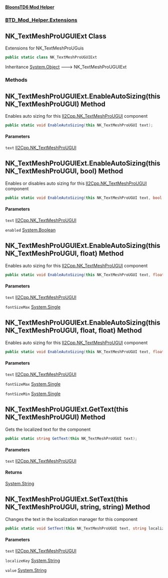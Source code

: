 #### [BloonsTD6 Mod Helper](README.md 'README')
### [BTD_Mod_Helper.Extensions](README.md#BTD_Mod_Helper.Extensions 'BTD_Mod_Helper.Extensions')

## NK_TextMeshProUGUIExt Class

Extensions for NK_TextMeshProUGuis

```csharp
public static class NK_TextMeshProUGUIExt
```

Inheritance [System.Object](https://docs.microsoft.com/en-us/dotnet/api/System.Object 'System.Object') &#129106; NK_TextMeshProUGUIExt
### Methods

<a name='BTD_Mod_Helper.Extensions.NK_TextMeshProUGUIExt.EnableAutoSizing(thisNK_TextMeshProUGUI)'></a>

## NK_TextMeshProUGUIExt.EnableAutoSizing(this NK_TextMeshProUGUI) Method

Enables auto sizing for this [Il2Cpp.NK_TextMeshProUGUI](https://docs.microsoft.com/en-us/dotnet/api/Il2Cpp.NK_TextMeshProUGUI 'Il2Cpp.NK_TextMeshProUGUI') component

```csharp
public static void EnableAutoSizing(this NK_TextMeshProUGUI text);
```
#### Parameters

<a name='BTD_Mod_Helper.Extensions.NK_TextMeshProUGUIExt.EnableAutoSizing(thisNK_TextMeshProUGUI).text'></a>

`text` [Il2Cpp.NK_TextMeshProUGUI](https://docs.microsoft.com/en-us/dotnet/api/Il2Cpp.NK_TextMeshProUGUI 'Il2Cpp.NK_TextMeshProUGUI')

<a name='BTD_Mod_Helper.Extensions.NK_TextMeshProUGUIExt.EnableAutoSizing(thisNK_TextMeshProUGUI,bool)'></a>

## NK_TextMeshProUGUIExt.EnableAutoSizing(this NK_TextMeshProUGUI, bool) Method

Enables or disables auto sizing for this [Il2Cpp.NK_TextMeshProUGUI](https://docs.microsoft.com/en-us/dotnet/api/Il2Cpp.NK_TextMeshProUGUI 'Il2Cpp.NK_TextMeshProUGUI') component

```csharp
public static void EnableAutoSizing(this NK_TextMeshProUGUI text, bool enabled);
```
#### Parameters

<a name='BTD_Mod_Helper.Extensions.NK_TextMeshProUGUIExt.EnableAutoSizing(thisNK_TextMeshProUGUI,bool).text'></a>

`text` [Il2Cpp.NK_TextMeshProUGUI](https://docs.microsoft.com/en-us/dotnet/api/Il2Cpp.NK_TextMeshProUGUI 'Il2Cpp.NK_TextMeshProUGUI')

<a name='BTD_Mod_Helper.Extensions.NK_TextMeshProUGUIExt.EnableAutoSizing(thisNK_TextMeshProUGUI,bool).enabled'></a>

`enabled` [System.Boolean](https://docs.microsoft.com/en-us/dotnet/api/System.Boolean 'System.Boolean')

<a name='BTD_Mod_Helper.Extensions.NK_TextMeshProUGUIExt.EnableAutoSizing(thisNK_TextMeshProUGUI,float)'></a>

## NK_TextMeshProUGUIExt.EnableAutoSizing(this NK_TextMeshProUGUI, float) Method

Enables auto sizing for this [Il2Cpp.NK_TextMeshProUGUI](https://docs.microsoft.com/en-us/dotnet/api/Il2Cpp.NK_TextMeshProUGUI 'Il2Cpp.NK_TextMeshProUGUI') component

```csharp
public static void EnableAutoSizing(this NK_TextMeshProUGUI text, float fontSizeMax);
```
#### Parameters

<a name='BTD_Mod_Helper.Extensions.NK_TextMeshProUGUIExt.EnableAutoSizing(thisNK_TextMeshProUGUI,float).text'></a>

`text` [Il2Cpp.NK_TextMeshProUGUI](https://docs.microsoft.com/en-us/dotnet/api/Il2Cpp.NK_TextMeshProUGUI 'Il2Cpp.NK_TextMeshProUGUI')

<a name='BTD_Mod_Helper.Extensions.NK_TextMeshProUGUIExt.EnableAutoSizing(thisNK_TextMeshProUGUI,float).fontSizeMax'></a>

`fontSizeMax` [System.Single](https://docs.microsoft.com/en-us/dotnet/api/System.Single 'System.Single')

<a name='BTD_Mod_Helper.Extensions.NK_TextMeshProUGUIExt.EnableAutoSizing(thisNK_TextMeshProUGUI,float,float)'></a>

## NK_TextMeshProUGUIExt.EnableAutoSizing(this NK_TextMeshProUGUI, float, float) Method

Enables auto sizing for this [Il2Cpp.NK_TextMeshProUGUI](https://docs.microsoft.com/en-us/dotnet/api/Il2Cpp.NK_TextMeshProUGUI 'Il2Cpp.NK_TextMeshProUGUI') component

```csharp
public static void EnableAutoSizing(this NK_TextMeshProUGUI text, float fontSizeMax, float fontSizeMin);
```
#### Parameters

<a name='BTD_Mod_Helper.Extensions.NK_TextMeshProUGUIExt.EnableAutoSizing(thisNK_TextMeshProUGUI,float,float).text'></a>

`text` [Il2Cpp.NK_TextMeshProUGUI](https://docs.microsoft.com/en-us/dotnet/api/Il2Cpp.NK_TextMeshProUGUI 'Il2Cpp.NK_TextMeshProUGUI')

<a name='BTD_Mod_Helper.Extensions.NK_TextMeshProUGUIExt.EnableAutoSizing(thisNK_TextMeshProUGUI,float,float).fontSizeMax'></a>

`fontSizeMax` [System.Single](https://docs.microsoft.com/en-us/dotnet/api/System.Single 'System.Single')

<a name='BTD_Mod_Helper.Extensions.NK_TextMeshProUGUIExt.EnableAutoSizing(thisNK_TextMeshProUGUI,float,float).fontSizeMin'></a>

`fontSizeMin` [System.Single](https://docs.microsoft.com/en-us/dotnet/api/System.Single 'System.Single')

<a name='BTD_Mod_Helper.Extensions.NK_TextMeshProUGUIExt.GetText(thisNK_TextMeshProUGUI)'></a>

## NK_TextMeshProUGUIExt.GetText(this NK_TextMeshProUGUI) Method

Gets the localized text for the component

```csharp
public static string GetText(this NK_TextMeshProUGUI text);
```
#### Parameters

<a name='BTD_Mod_Helper.Extensions.NK_TextMeshProUGUIExt.GetText(thisNK_TextMeshProUGUI).text'></a>

`text` [Il2Cpp.NK_TextMeshProUGUI](https://docs.microsoft.com/en-us/dotnet/api/Il2Cpp.NK_TextMeshProUGUI 'Il2Cpp.NK_TextMeshProUGUI')

#### Returns
[System.String](https://docs.microsoft.com/en-us/dotnet/api/System.String 'System.String')

<a name='BTD_Mod_Helper.Extensions.NK_TextMeshProUGUIExt.SetText(thisNK_TextMeshProUGUI,string,string)'></a>

## NK_TextMeshProUGUIExt.SetText(this NK_TextMeshProUGUI, string, string) Method

Changes the text in the localization manager for this component

```csharp
public static void SetText(this NK_TextMeshProUGUI text, string localizeKey, string value);
```
#### Parameters

<a name='BTD_Mod_Helper.Extensions.NK_TextMeshProUGUIExt.SetText(thisNK_TextMeshProUGUI,string,string).text'></a>

`text` [Il2Cpp.NK_TextMeshProUGUI](https://docs.microsoft.com/en-us/dotnet/api/Il2Cpp.NK_TextMeshProUGUI 'Il2Cpp.NK_TextMeshProUGUI')

<a name='BTD_Mod_Helper.Extensions.NK_TextMeshProUGUIExt.SetText(thisNK_TextMeshProUGUI,string,string).localizeKey'></a>

`localizeKey` [System.String](https://docs.microsoft.com/en-us/dotnet/api/System.String 'System.String')

<a name='BTD_Mod_Helper.Extensions.NK_TextMeshProUGUIExt.SetText(thisNK_TextMeshProUGUI,string,string).value'></a>

`value` [System.String](https://docs.microsoft.com/en-us/dotnet/api/System.String 'System.String')